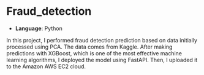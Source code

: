 # Fraud_detection

- **Language**: Python

In this project, I performed fraud detection prediction based on data initially processed using PCA. The data comes from Kaggle. After making predictions with XGBoost, which is one of the most effective machine learning algorithms, I deployed the model using FastAPI. Then, I uploaded it to the Amazon AWS EC2 cloud.
